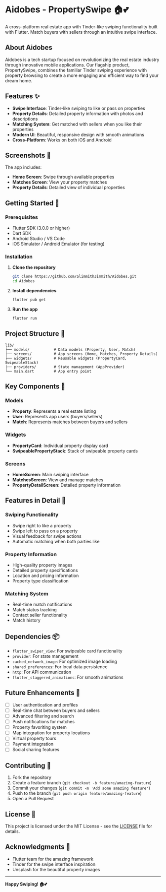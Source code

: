# Aidobes - PropertySwipe 🏠💕

A cross-platform real estate app with Tinder-like swiping functionality built with Flutter. Match buyers with sellers through an intuitive swipe interface.

## About Aidobes

Aidobes is a tech startup focused on revolutionizing the real estate industry through innovative mobile applications. Our flagship product, PropertySwipe, combines the familiar Tinder swiping experience with property browsing to create a more engaging and efficient way to find your dream home.

## Features ✨

- **Swipe Interface**: Tinder-like swiping to like or pass on properties
- **Property Details**: Detailed property information with photos and descriptions
- **Matching System**: Get matched with sellers when you like their properties
- **Modern UI**: Beautiful, responsive design with smooth animations
- **Cross-Platform**: Works on both iOS and Android

## Screenshots 📱

The app includes:
- **Home Screen**: Swipe through available properties
- **Matches Screen**: View your property matches
- **Property Details**: Detailed view of individual properties

## Getting Started 🚀

### Prerequisites

- Flutter SDK (3.0.0 or higher)
- Dart SDK
- Android Studio / VS Code
- iOS Simulator / Android Emulator (for testing)

### Installation

1. **Clone the repository**
   ```bash
   git clone https://github.com/SlimmithJimmith/Aidobes.git
   cd Aidobes
   ```

2. **Install dependencies**
   ```bash
   flutter pub get
   ```

3. **Run the app**
   ```bash
   flutter run
   ```

## Project Structure 📁

```
lib/
├── models/           # Data models (Property, User, Match)
├── screens/          # App screens (Home, Matches, Property Details)
├── widgets/          # Reusable widgets (PropertyCard, SwipeableStack)
├── providers/        # State management (AppProvider)
└── main.dart         # App entry point
```

## Key Components 🔧

### Models
- **Property**: Represents a real estate listing
- **User**: Represents app users (buyers/sellers)
- **Match**: Represents matches between buyers and sellers

### Widgets
- **PropertyCard**: Individual property display card
- **SwipeablePropertyStack**: Stack of swipeable property cards

### Screens
- **HomeScreen**: Main swiping interface
- **MatchesScreen**: View and manage matches
- **PropertyDetailScreen**: Detailed property information

## Features in Detail 🎯

### Swiping Functionality
- Swipe right to like a property
- Swipe left to pass on a property
- Visual feedback for swipe actions
- Automatic matching when both parties like

### Property Information
- High-quality property images
- Detailed property specifications
- Location and pricing information
- Property type classification

### Matching System
- Real-time match notifications
- Match status tracking
- Contact seller functionality
- Match history

## Dependencies 📦

- `flutter_swiper_view`: For swipeable card functionality
- `provider`: For state management
- `cached_network_image`: For optimized image loading
- `shared_preferences`: For local data persistence
- `http`: For API communication
- `flutter_staggered_animations`: For smooth animations

## Future Enhancements 🚀

- [ ] User authentication and profiles
- [ ] Real-time chat between buyers and sellers
- [ ] Advanced filtering and search
- [ ] Push notifications for matches
- [ ] Property favoriting system
- [ ] Map integration for property locations
- [ ] Virtual property tours
- [ ] Payment integration
- [ ] Social sharing features

## Contributing 🤝

1. Fork the repository
2. Create a feature branch (`git checkout -b feature/amazing-feature`)
3. Commit your changes (`git commit -m 'Add some amazing feature'`)
4. Push to the branch (`git push origin feature/amazing-feature`)
5. Open a Pull Request

## License 📄

This project is licensed under the MIT License - see the [LICENSE](LICENSE) file for details.

## Acknowledgments 🙏

- Flutter team for the amazing framework
- Tinder for the swipe interface inspiration
- Unsplash for the beautiful property images

---

**Happy Swiping! 🏠💕**